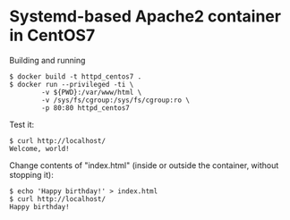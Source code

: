 Systemd-based Apache2 container in CentOS7
==========================================

Building and running

    $ docker build -t httpd_centos7 .
    $ docker run --privileged -ti \
            -v ${PWD}:/var/www/html \
            -v /sys/fs/cgroup:/sys/fs/cgroup:ro \
            -p 80:80 httpd_centos7

Test it:

    $ curl http://localhost/
    Welcome, world!

Change contents of "index.html" (inside or outside the container, without stopping it):

    $ echo 'Happy birthday!' > index.html
    $ curl http://localhost/
    Happy birthday!
